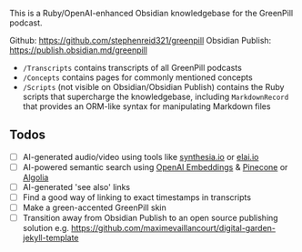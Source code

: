 This is a Ruby/OpenAI-enhanced Obsidian knowledgebase for the GreenPill podcast.

Github: https://github.com/stephenreid321/greenpill
Obsidian Publish: https://publish.obsidian.md/greenpill

* `/Transcripts` contains transcripts of all GreenPill podcasts
* `/Concepts` contains pages for commonly mentioned concepts 
* `/Scripts` (not visible on Obsidian/Obsidian Publish) contains the Ruby scripts that supercharge the knowledgebase, including `MarkdownRecord` that provides an ORM-like syntax for manipulating Markdown files

## Todos
- [ ] AI-generated audio/video using tools like [synthesia.io](https://www.synthesia.io/) or [elai.io](https://elai.io) 
- [ ] AI-powered semantic search using [OpenAI Embeddings](https://beta.openai.com/docs/guides/embeddings) & [Pinecone](https://cobusgreyling.medium.com/using-pinecone-for-question-answering-with-similarity-search-85ec8a636da2) or [Algolia](https://www.algolia.com/)
- [ ] AI-generated 'see also' links
- [ ] Find a good way of linking to exact timestamps in transcripts
- [ ] Make a green-accented GreenPill skin
- [ ] Transition away from Obsidian Publish to an open source publishing solution e.g. https://github.com/maximevaillancourt/digital-garden-jekyll-template
